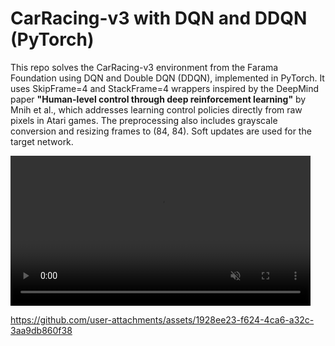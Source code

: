 # CarRacing-v3 with DQN and DDQN (PyTorch)

This repo solves the CarRacing-v3 environment from the Farama Foundation using DQN and Double DQN (DDQN), implemented in PyTorch. It uses SkipFrame=4 and StackFrame=4 wrappers inspired by the DeepMind paper **"Human-level control through deep reinforcement learning"** by Mnih et al., which addresses learning control policies directly from raw pixels in Atari games. The preprocessing also includes grayscale conversion and resizing frames to (84, 84). Soft updates are used for the target network.


<video width="480" autoplay loop muted playsinline>
  <source src="https://github.com/user-attachments/assets/098bdd2a-e234-4151-b6ed-14b1b87aafdc) type="video/mp4">
  Your browser does not support the video tag.
</video>


https://github.com/user-attachments/assets/1928ee23-f624-4ca6-a32c-3aa9db860f38

